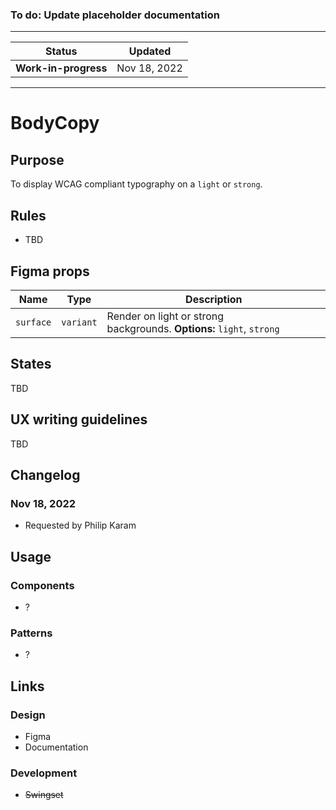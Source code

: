 ### To do: Update placeholder documentation

---

| Status               | Updated      |
| -------------------- | ------------ |
| **Work-in-progress** | Nov 18, 2022 |

---

# BodyCopy

## Purpose

To display WCAG compliant typography on a `light` or `strong`.

## Rules

- TBD

## Figma props

| Name      | Type      | Description                                                           |
| --------- | --------- | --------------------------------------------------------------------- |
| `surface` | `variant` | Render on light or strong backgrounds. **Options:** `light`, `strong` |

## States

TBD

## UX writing guidelines

TBD

## Changelog

### Nov 18, 2022

- Requested by Philip Karam

## Usage

### Components

- ?

### Patterns

- ?

## Links

### Design

- Figma
- Documentation

### Development

- ~~Swingset~~
